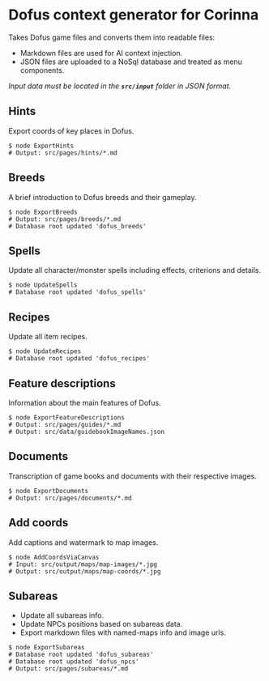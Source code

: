 # Dofus context generator for Corinna
Takes Dofus game files and converts them into readable files:
- Markdown files are used for AI context injection.
- JSON files are uploaded to a NoSql database and treated as menu components.

*Input data must be located in the **`src/input`** folder in JSON format.*

## Hints
Export coords of key places in Dofus.
```shell
$ node ExportHints
# Output: src/pages/hints/*.md
```

## Breeds
A brief introduction to Dofus breeds and their gameplay.
```Shell
$ node ExportBreeds
# Output: src/pages/breeds/*.md
# Database root updated 'dofus_breeds'
```

## Spells
Update all character/monster spells including effects, criterions and details.
```Shell
$ node UpdateSpells
# Database root updated 'dofus_spells'
```

## Recipes
Update all item recipes.
```Shell
$ node UpdateRecipes
# Database root updated 'dofus_recipes'
```

## Feature descriptions
Information about the main features of Dofus.
```Shell
$ node ExportFeatureDescriptions
# Output: src/pages/guides/*.md
# Output: src/data/guidebookImageNames.json
```

## Documents
Transcription of game books and documents with their respective images.
```Shell
$ node ExportDocuments
# Output: src/pages/documents/*.md
```

## Add coords
Add captions and watermark to map images.
```Shell
$ node AddCoordsViaCanvas
# Input: src/output/maps/map-images/*.jpg
# Output: src/output/maps/map-coords/*.jpg
```

## Subareas
- Update all subareas info.
- Update NPCs positions based on subareas data.
- Export markdown files with named-maps info and image urls.
```Shell
$ node ExportSubareas
# Database root updated 'dofus_subareas'
# Database root updated 'dofus_npcs'
# Output: src/pages/subareas/*.md
```